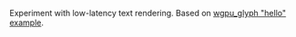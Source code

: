 Experiment with low-latency text rendering. Based on [wgpu_glyph "hello" example](https://github.com/hecrj/wgpu_glyph/blob/master/examples/hello.rs).
